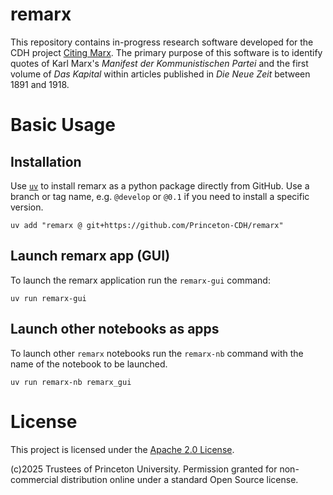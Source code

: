 # remarx

This repository contains in-progress research software developed for the CDH project
[Citing Marx](https://cdh.princeton.edu/projects/citing-marx/).
The primary purpose of this software is to identify quotes of Karl Marx's _Manifest
der Kommunistischen Partei_ and the first volume of _Das Kapital_ within articles
published in _Die Neue Zeit_ between 1891 and 1918.

# Basic Usage

## Installation

Use [`uv`](https://docs.astral.sh/uv/getting-started/installation/) to install
remarx as a python package directly from GitHub. Use a branch or tag name, e.g.
`@develop` or `@0.1` if you need to install a specific version.

```
uv add "remarx @ git+https://github.com/Princeton-CDH/remarx"
```

## Launch remarx app (GUI)

To launch the remarx application run the `remarx-gui` command:

```
uv run remarx-gui
```

## Launch other notebooks as apps

To launch other `remarx` notebooks run the `remarx-nb` command with the
name of the notebook to be launched.

```
uv run remarx-nb remarx_gui
```

# License

This project is licensed under the [Apache 2.0 License](LICENSE).

(c)2025 Trustees of Princeton University. Permission granted for non-commercial
distribution online under a standard Open Source license.
